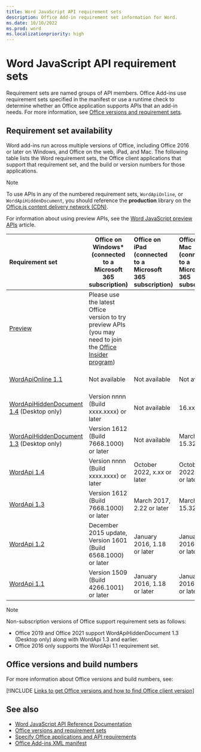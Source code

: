 ```yaml
---
title: Word JavaScript API requirement sets
description: Office Add-in requirement set information for Word.
ms.date: 10/10/2022
ms.prod: word
ms.localizationpriority: high
---
```


# Word JavaScript API requirement sets

Requirement sets are named groups of API members. Office Add-ins use requirement sets specified in the manifest or use a runtime check to determine whether an Office application supports APIs that an add-in needs. For more information, see [Office versions and requirement sets](/office/dev/add-ins/develop/office-versions-and-requirement-sets).

## Requirement set availability

Word add-ins run across multiple versions of Office, including Office 2016 or later on Windows, and Office on the web, iPad, and Mac. The following table lists the Word requirement sets, the Office client applications that support that requirement set, and the build or version numbers for those applications.

> [!NOTE]
> To use APIs in any of the numbered requirement sets, `WordApiOnline`, or `WordApiHiddenDocument`, you should reference the **production** library on the [Office.js content delivery network (CDN)](https://appsforoffice.microsoft.com/lib/1/hosted/office.js).
>
> For information about using preview APIs, see the [Word JavaScript preview APIs](word-preview-apis.md) article.

|  Requirement set  |   Office on Windows\*<br>(connected to a Microsoft 365 subscription)  |  Office on iPad<br>(connected to a Microsoft 365 subscription)  |  Office on Mac<br>(connected to a Microsoft 365 subscription)  | Office on the web  |
|:-----|-----|:-----|:-----|:-----|
| [Preview](word-preview-apis.md) | Please use the latest Office version to try preview APIs (you may need to join the [Office Insider program](https://insider.office.com)) |
| [WordApiOnline 1.1](word-api-online-requirement-set.md) | Not available | Not available | Not available | Latest (see [requirement set page](word-api-online-requirement-set.md)) |
| [WordApiHiddenDocument 1.4](word-api-1.4-hidden-document-requirement-set.md) (Desktop only) | Version nnnn (Build xxxx.xxxx) or later| Not available | 16.xx | Not available |
| [WordApiHiddenDocument 1.3](word-api-1.3-hidden-document-requirement-set.md) (Desktop only) | Version 1612 (Build 7668.1000) or later| Not available | March 2017, 15.32 or later| Not available |
| [WordApi 1.4](word-api-1-4-requirement-set.md) | Version nnnn (Build xxxx.xxxx) or later| October 2022, x.xx or later | October 2022, 16.xx or later| October 2022 |
| [WordApi 1.3](word-api-1-3-requirement-set.md) | Version 1612 (Build 7668.1000) or later| March 2017, 2.22 or later | March 2017, 15.32 or later| March 2017 |
| [WordApi 1.2](word-api-1-2-requirement-set.md) | December 2015 update, Version 1601 (Build 6568.1000) or later | January 2016, 1.18 or later | January 2016, 15.19 or later| September 2016 |
| [WordApi 1.1](word-api-1-1-requirement-set.md) | Version 1509 (Build 4266.1001) or later| January 2016, 1.18 or later | January 2016, 15.19 or later| September 2016 |

> [!NOTE]
> Non-subscription versions of Office support requirement sets as follows:
>
> - Office 2019 and Office 2021 support WordApiHiddenDocument 1.3 (Desktop only) along with WordApi 1.3 and earlier.
> - Office 2016 only supports the WordApi 1.1 requirement set.

## Office versions and build numbers

For more information about Office versions and build numbers, see:

[!INCLUDE [Links to get Office versions and how to find Office client version](../../includes/links-get-office-versions-builds.md)]

## See also

- [Word JavaScript API Reference Documentation](/javascript/api/word)
- [Office versions and requirement sets](/office/dev/add-ins/develop/office-versions-and-requirement-sets)
- [Specify Office applications and API requirements](/office/dev/add-ins/develop/specify-office-hosts-and-api-requirements)
- [Office Add-ins XML manifest](/office/dev/add-ins/develop/add-in-manifests)
